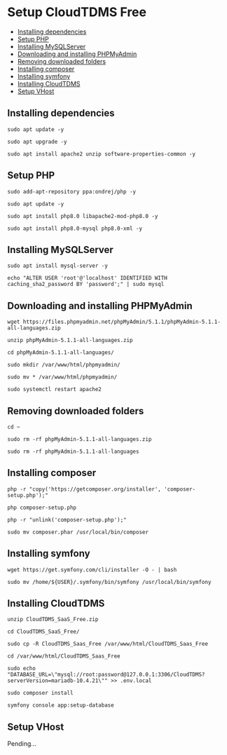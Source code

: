 # Setup CloudTDMS Free

* [Installing dependencies](#installing-dependencies)
* [Setup PHP](#Setup-PHP)
* [Installing MySQLServer](#Installing-MySQLServer)
* [Downloading and installing PHPMyAdmin](#Downloading-and-installing-PHPMyAdmin)
* [Removing downloaded folders](#Removing-downloaded-folders)
* [Installing composer](#Installing-composer)
* [Installing symfony](#Installing-symfony)
* [Installing CloudTDMS](#Installing-CloudTDMS)
* [Setup VHost](#Setup-VHost)

## Installing dependencies

```
sudo apt update -y
```
```
sudo apt upgrade -y
```
```
sudo apt install apache2 unzip software-properties-common -y
```

## Setup PHP

```
sudo add-apt-repository ppa:ondrej/php -y
```
```
sudo apt update -y
```
```
sudo apt install php8.0 libapache2-mod-php8.0 -y
```
```
sudo apt install php8.0-mysql php8.0-xml -y
```

## Installing MySQLServer
```
sudo apt install mysql-server -y
```
```
echo "ALTER USER 'root'@'localhost' IDENTIFIED WITH caching_sha2_password BY 'password';" | sudo mysql
```

## Downloading and installing PHPMyAdmin
```
wget https://files.phpmyadmin.net/phpMyAdmin/5.1.1/phpMyAdmin-5.1.1-all-languages.zip
```
```
unzip phpMyAdmin-5.1.1-all-languages.zip
```
```
cd phpMyAdmin-5.1.1-all-languages/
```
```
sudo mkdir /var/www/html/phpmyadmin/
```
```
sudo mv * /var/www/html/phpmyadmin/
```
```
sudo systemctl restart apache2
```

## Removing downloaded folders
```
cd ~
```
```
sudo rm -rf phpMyAdmin-5.1.1-all-languages.zip
```
```
sudo rm -rf phpMyAdmin-5.1.1-all-languages
```

## Installing composer
```
php -r "copy('https://getcomposer.org/installer', 'composer-setup.php');"
```
```
php composer-setup.php
```
```
php -r "unlink('composer-setup.php');"
```
```
sudo mv composer.phar /usr/local/bin/composer
```

## Installing symfony
```
wget https://get.symfony.com/cli/installer -O - | bash
```
```
sudo mv /home/${USER}/.symfony/bin/symfony /usr/local/bin/symfony
```

## Installing CloudTDMS
```
unzip CloudTDMS_SaaS_Free.zip
```
```
cd CloudTDMS_SaaS_Free/
```
```
sudo cp -R CloudTDMS_Saas_Free /var/www/html/CloudTDMS_Saas_Free
```
```
cd /var/www/html/CloudTDMS_Saas_Free
```
```
sudo echo "DATABASE_URL=\"mysql://root:password@127.0.0.1:3306/CloudTDMS?serverVersion=mariadb-10.4.21\"" >> .env.local
```
```
sudo composer install
```
```
symfony console app:setup-database
```

## Setup VHost
Pending...
